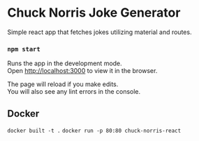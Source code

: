 # Chuck Norris Joke Generator

Simple react app that fetches jokes utilizing material and routes.

### `npm start`

Runs the app in the development mode.\
Open [http://localhost:3000](http://localhost:3000) to view it in the browser.

The page will reload if you make edits.\
You will also see any lint errors in the console.

## Docker
```docker built -t .```
```docker run -p 80:80 chuck-norris-react```
